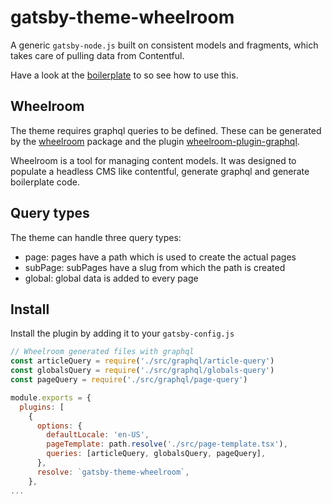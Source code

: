 # gatsby-theme-wheelroom

A generic `gatsby-node.js` built on consistent models and fragments, which takes
care of pulling data from Contentful.

Have a look at the [boilerplate](https://github.com/wheelroom/wheelroom/tree/master/packages/boilerplate) to so see how to use this.

## Wheelroom

The theme requires graphql queries to be defined. These can be generated by the
[wheelroom](https://www.npmjs.com/package/@wheelroom/wheelroom) package and the plugin [wheelroom-plugin-graphql](https://www.npmjs.com/package/@wheelroom/wheelroom-plugin-graphql).

Wheelroom is a tool for managing content models. It was designed to populate a
headless CMS like contentful, generate graphql and generate boilerplate code.

## Query types

The theme can handle three query types:

- page: pages have a path which is used to create the actual pages
- subPage: subPages have a slug from which the path is created
- global: global data is added to every page

## Install

Install the plugin by adding it to your `gatsby-config.js`

```javascript
// Wheelroom generated files with graphql
const articleQuery = require('./src/graphql/article-query')
const globalsQuery = require('./src/graphql/globals-query')
const pageQuery = require('./src/graphql/page-query')

module.exports = {
  plugins: [
    {
      options: {
        defaultLocale: 'en-US',
        pageTemplate: path.resolve('./src/page-template.tsx'),
        queries: [articleQuery, globalsQuery, pageQuery],
      },
      resolve: `gatsby-theme-wheelroom`,
    },
...
```
